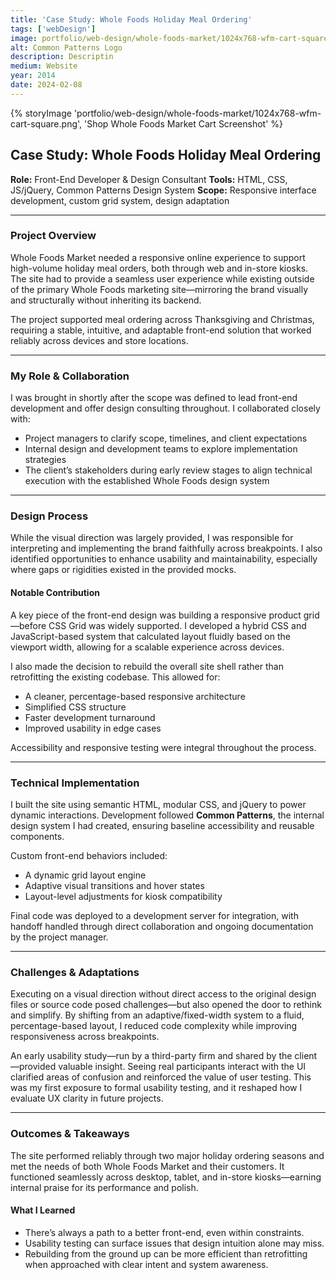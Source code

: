 ```yaml
---
title: 'Case Study: Whole Foods Holiday Meal Ordering'
tags: ['webDesign']
image: portfolio/web-design/whole-foods-market/1024x768-wfm-cart-square.png
alt: Common Patterns Logo
description: Descriptin
medium: Website
year: 2014
date: 2024-02-08
---
```

{% storyImage 'portfolio/web-design/whole-foods-market/1024x768-wfm-cart-square.png', 'Shop Whole Foods Market Cart Screenshot' %}

## Case Study: Whole Foods Holiday Meal Ordering

**Role:** Front-End Developer & Design Consultant
**Tools:** HTML, CSS, JS/jQuery, Common Patterns Design System
**Scope:** Responsive interface development, custom grid system, design adaptation

---

### Project Overview

Whole Foods Market needed a responsive online experience to support high-volume holiday meal orders, both through web and in-store kiosks. The site had to provide a seamless user experience while existing outside of the primary Whole Foods marketing site—mirroring the brand visually and structurally without inheriting its backend.

The project supported meal ordering across Thanksgiving and Christmas, requiring a stable, intuitive, and adaptable front-end solution that worked reliably across devices and store locations.

---

### My Role & Collaboration

I was brought in shortly after the scope was defined to lead front-end development and offer design consulting throughout. I collaborated closely with:

* Project managers to clarify scope, timelines, and client expectations
* Internal design and development teams to explore implementation strategies
* The client’s stakeholders during early review stages to align technical execution with the established Whole Foods design system

---

### Design Process

While the visual direction was largely provided, I was responsible for interpreting and implementing the brand faithfully across breakpoints. I also identified opportunities to enhance usability and maintainability, especially where gaps or rigidities existed in the provided mocks.

#### Notable Contribution

A key piece of the front-end design was building a responsive product grid—before CSS Grid was widely supported. I developed a hybrid CSS and JavaScript-based system that calculated layout fluidly based on the viewport width, allowing for a scalable experience across devices.

I also made the decision to rebuild the overall site shell rather than retrofitting the existing codebase. This allowed for:

* A cleaner, percentage-based responsive architecture
* Simplified CSS structure
* Faster development turnaround
* Improved usability in edge cases

Accessibility and responsive testing were integral throughout the process.

---

### Technical Implementation

I built the site using semantic HTML, modular CSS, and jQuery to power dynamic interactions. Development followed **Common Patterns**, the internal design system I had created, ensuring baseline accessibility and reusable components.

Custom front-end behaviors included:

* A dynamic grid layout engine
* Adaptive visual transitions and hover states
* Layout-level adjustments for kiosk compatibility

Final code was deployed to a development server for integration, with handoff handled through direct collaboration and ongoing documentation by the project manager.

---

### Challenges & Adaptations

Executing on a visual direction without direct access to the original design files or source code posed challenges—but also opened the door to rethink and simplify. By shifting from an adaptive/fixed-width system to a fluid, percentage-based layout, I reduced code complexity while improving responsiveness across breakpoints.

An early usability study—run by a third-party firm and shared by the client—provided valuable insight. Seeing real participants interact with the UI clarified areas of confusion and reinforced the value of user testing. This was my first exposure to formal usability testing, and it reshaped how I evaluate UX clarity in future projects.

---

### Outcomes & Takeaways

The site performed reliably through two major holiday ordering seasons and met the needs of both Whole Foods Market and their customers. It functioned seamlessly across desktop, tablet, and in-store kiosks—earning internal praise for its performance and polish.

#### What I Learned

* There’s always a path to a better front-end, even within constraints.
* Usability testing can surface issues that design intuition alone may miss.
* Rebuilding from the ground up can be more efficient than retrofitting when approached with clear intent and system awareness.


